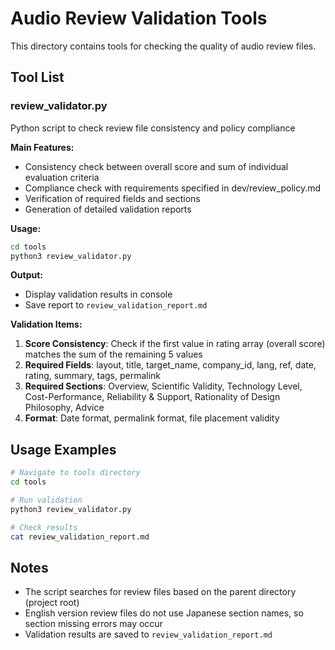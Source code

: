 # Audio Review Validation Tools

This directory contains tools for checking the quality of audio review files.

## Tool List

### review_validator.py
Python script to check review file consistency and policy compliance

**Main Features:**
- Consistency check between overall score and sum of individual evaluation criteria
- Compliance check with requirements specified in dev/review_policy.md
- Verification of required fields and sections
- Generation of detailed validation reports

**Usage:**
```bash
cd tools
python3 review_validator.py
```

**Output:**
- Display validation results in console
- Save report to `review_validation_report.md`

**Validation Items:**
1. **Score Consistency**: Check if the first value in rating array (overall score) matches the sum of the remaining 5 values
2. **Required Fields**: layout, title, target_name, company_id, lang, ref, date, rating, summary, tags, permalink
3. **Required Sections**: Overview, Scientific Validity, Technology Level, Cost-Performance, Reliability & Support, Rationality of Design Philosophy, Advice
4. **Format**: Date format, permalink format, file placement validity

## Usage Examples

```bash
# Navigate to tools directory
cd tools

# Run validation
python3 review_validator.py

# Check results
cat review_validation_report.md
```

## Notes

- The script searches for review files based on the parent directory (project root)
- English version review files do not use Japanese section names, so section missing errors may occur
- Validation results are saved to `review_validation_report.md` 